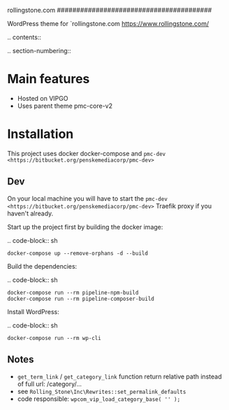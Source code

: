 
rollingstone.com
########################################

WordPress theme for `rollingstone.com <https://www.rollingstone.com/>

.. contents::

.. section-numbering::

Main features
=============

* Hosted on VIPGO
* Uses parent theme pmc-core-v2

Installation
============
This project uses docker docker-compose and `pmc-dev <https://bitbucket.org/penskemediacorp/pmc-dev>`

Dev
-----
On your local machine you will have to start the `pmc-dev <https://bitbucket.org/penskemediacorp/pmc-dev>` Traefik proxy if you haven't already.

Start up the project first by building the docker image:

.. code-block:: sh

    docker-compose up --remove-orphans -d --build

Build the dependencies:

.. code-block:: sh

    docker-compose run --rm pipeline-npm-build
    docker-compose run --rm pipeline-composer-build

Install WordPress:

.. code-block:: sh

    docker-compose run --rm wp-cli

Notes
-----
- `get_term_link` / `get_category_link` function return relative path instead of full url: /category/...
 - see `Rolling_Stone\Inc\Rewrites::set_permalink_defaults`
 - code responsible: `wpcom_vip_load_category_base( '' );`
